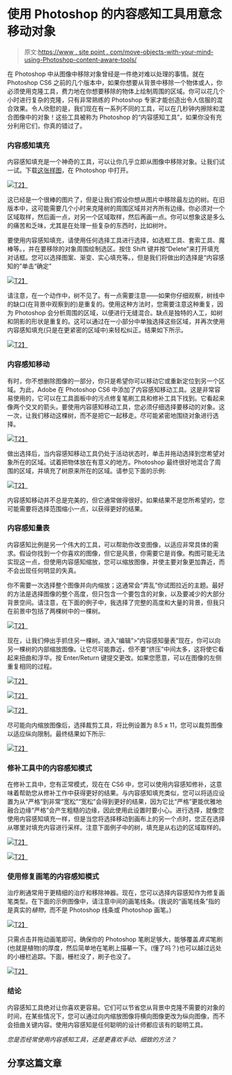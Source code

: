 # 使用 Photoshop 的内容感知工具用意念移动对象

> 原文:[https://www . site point . com/move-objects-with-your-mind-using-Photoshop-content-aware-tools/](https://www.sitepoint.com/move-objects-with-your-mind-using-photoshops-content-aware-tools/)

在 Photoshop 中从图像中移除对象曾经是一件绝对难以处理的事情。就在 Photoshop CS6 之前的几个版本中，如果你想要从背景中移除一个物体或人，你必须使用克隆工具，费力地在你想要移除的物体上绘制周围的区域。你可以花几个小时进行复杂的克隆，只有非常熟练的 Photoshop 专家才能创造出令人信服的混合效果。令人欣慰的是，我们现在有一系列不同的工具，可以在几秒钟内擦除和混合图像中的对象！这些工具被称为 Photoshop 的“内容感知工具”，如果你没有充分利用它们，你真的错过了。

### 内容感知填充

内容感知填充是一个神奇的工具，可以让你几乎立即从图像中移除对象。让我们试一试。下载[这张样图](http://www.sxc.hu/browse.phtml?f=download&id=1397577)，在 Photoshop 中打开。

[![](../Images/0a7a1571484e5e60231a49403ac017ae.png)T2】](https://www.sitepoint.com/wp-content/uploads/2012/08/Screen-Shot-2012-08-30-at-8.47.09-PM.png)

这已经是一个很棒的图片了，但是让我们假设你想从图片中移除最左边的树。在旧版本中，这可能需要几个小时来克隆树的周围区域并对齐所有边缘。你必须对一个区域取样，然后画一点，对另一个区域取样，然后再画一点。你可以想象这是多么的痛苦和乏味，尤其是在处理一些复杂的东西时，比如树叶。

要使用内容感知填充，请使用任何选择工具进行选择，如选框工具、套索工具、魔棒等。，并在要移除的对象周围绘制选区。按住 Shift 键并按“Delete”来打开填充对话框。您可以选择图案、渐变、实心填充等。，但是我们将做出的选择是“内容感知的”单击“确定”

[![](../Images/f86937663b6598b473cd70929b3c64a3.png)T2】](https://www.sitepoint.com/wp-content/uploads/2012/08/Screen-Shot-2012-08-30-at-11.41.04-PM.png)

请注意，在一个动作中，树不见了。有一点需要注意——如果你仔细观察，树线中的缺口(在背景中观察到的)是重复的。使用这种方法时，您需要注意这种重复，因为 Photoshop 会分析周围的区域，以便进行无缝混合。缺点是独特的人工，如树和阴影的形状是重复的。这可以通过在一小部分中单独选择这些区域，并再次使用内容感知填充(只是在更紧密的区域中)来轻松纠正。结果如下所示。

[![](../Images/95599e45abd96ca6a2f7c9d25102f06a.png)T2】](https://www.sitepoint.com/wp-content/uploads/2012/08/Screen-Shot-2012-08-30-at-11.50.07-PM.png)

### 内容感知移动

有时，你不想删除图像的一部分，你只是希望你可以移动它或重新定位到另一个区域。为此，Adobe 在 Photoshop CS6 中添加了内容感知移动工具。这是非常容易使用的，它可以在工具面板中的污点修复笔刷工具和修补工具下找到。它看起来像两个交叉的箭头。要使用内容感知移动工具，您必须仔细选择要移动的对象。这一次，让我们移动这棵树，而不是把它一起移走。尽可能紧密地围绕对象进行选择。

[![](../Images/97e81229e37d4b211b4688e0b555cec6.png)T2】](https://www.sitepoint.com/wp-content/uploads/2012/08/Screen-Shot-2012-08-30-at-11.56.06-PM.png)

做出选择后，当内容感知移动工具仍处于活动状态时，单击并拖动选择到您希望对象所在的区域。试着把物体放在有意义的地方。Photoshop 最终很好地混合了周围的区域，并填充了树原来所在的区域。请参见下面的示例:

[![](../Images/af72804540ec58603bcb919e416b1f5e.png)T2】](https://www.sitepoint.com/wp-content/uploads/2012/08/Screen-Shot-2012-08-30-at-11.55.50-PM.png)

内容感知移动并不总是完美的，但它通常做得很好。如果结果不是您所希望的，您可能需要将选择范围缩小一点，以获得更好的结果。

### 内容感知量表

内容感知比例是另一个伟大的工具，可以帮助你改变图像，以适应非常具体的需求。假设你找到一个你喜欢的图像，但它是风景，你需要它是肖像。构图可能无法实现这一点，但使用内容感知缩放，您可以缩放图像，并使主要对象更加靠近，而不会出现任何明显的失真。

你不需要一次选择整个图像并向内缩放；这通常会“弄乱”你试图拉近的主题。最好的方法是选择图像的整个高度，但只包含一个要包含的对象，以及要减少的大部分背景空间。请注意，在下面的例子中，我选择了完整的高度和大量的背景，但我只在前景中包括了两棵树中的一棵树。

[![](../Images/3ee18ecbf611d61bdb791d5198b545d5.png)T2】](https://www.sitepoint.com/wp-content/uploads/2012/08/Screen-Shot-2012-08-31-at-12.11.31-AM.png)

现在，让我们伸出手抓住另一棵树。进入“编辑”>“内容感知量表”现在，你可以向另一棵树的内部缩放图像。让它尽可能靠近，但不要“挤压”中间太多，这将使它看起来扭曲和浮华。按 Enter/Return 键提交更改。如果您愿意，可以在图像的左侧重复相同的过程。

[![](../Images/b67c7528f93313bfd90094eda5b5e958.png)T2】](https://www.sitepoint.com/wp-content/uploads/2012/08/Screen-Shot-2012-08-31-at-12.12.00-AM.png)

[![](../Images/5c01d1c80803c18208684a6ec4c994dd.png)T2】](https://www.sitepoint.com/wp-content/uploads/2012/08/Screen-Shot-2012-08-31-at-12.13.18-AM.png)

[![](../Images/a1bc924e03c930e9ae641733c6359104.png)T2】](https://www.sitepoint.com/wp-content/uploads/2012/08/Screen-Shot-2012-08-31-at-12.14.00-AM.png)

尽可能向内缩放图像后，选择裁剪工具，将比例设置为 8.5 x 11，您可以裁剪图像以适应纵向限制。最终结果如下所示:

[![](../Images/54acf6fb40ae0fcb6afa04d36e06e01c.png)T2】](https://www.sitepoint.com/wp-content/uploads/2012/08/Screen-Shot-2012-08-31-at-12.17.12-AM.png)

### 修补工具中的内容感知模式

在修补工具中，您有正常模式，现在在 CS6 中，您可以使用内容感知修补，这意味着帮助您从修补工作中获得更好的结果。与内容感知填充类似，您可以将适应设置为从“严格”到非常“宽松”“宽松”会得到更好的结果，因为它比“严格”更能优雅地融合边缘“严格”会产生粗糙的边缘，因此使用此设置时要小心。进行选择，就像您使用内容感知填充一样，但是当您将选择移动到画布上的另一个点时，您正在选择从哪里对填充内容进行采样。注意下面例子中的树，填充是从右边的区域取样的。

[![](../Images/019eaafaefdef167330570c2269e9b96.png)T2】](https://www.sitepoint.com/wp-content/uploads/2012/08/Screen-Shot-2012-08-31-at-1.05.13-AM.png)

[![](../Images/97a8cbf315015924449ed34e8991049a.png)T2】](https://www.sitepoint.com/wp-content/uploads/2012/08/Screen-Shot-2012-08-31-at-1.04.57-AM.png)

### 使用修复画笔的内容感知模式

治疗刷通常用于更精细的治疗和移除神器。现在，您可以选择内容感知作为修复画笔类型。在下面的示例图像中，请注意中间的画笔线条。(我说的“画笔线条”指的是真实的*植物*，而不是 Photoshop 线条或 Photoshop 画笔。)

[![](../Images/d1a42b1de993baea2855aa3127d74257.png)T2】](https://www.sitepoint.com/wp-content/uploads/2012/08/Screen-Shot-2012-08-31-at-1.11.05-AM.png)

只需点击并拖动画笔即可。确保你的 Photoshop 笔刷足够大，能够覆盖*真实*笔刷(也就是植物)的厚度，然后简单地在笔刷上描摹一下。(懂了吗？)也可以越过远处的小栅栏追踪。下面，栅栏没了，刷子也没了。

[![](../Images/ff391a8128d5560ad63050f6e534be5d.png)T2】](https://www.sitepoint.com/wp-content/uploads/2012/08/Screen-Shot-2012-08-31-at-1.12.20-AM.png)

### 结论

内容感知工具绝对让你喜欢更容易。它们可以节省您从背景中克隆不需要的对象的时间，在某些情况下，您可以通过向内缩放图像将横向图像更改为纵向图像，而不会扭曲关键内容。使用内容感知是任何聪明的设计师都应该有的聪明工具。

*您是否经常使用内容感知工具，还是更喜欢手动、细致的方法？*

## 分享这篇文章